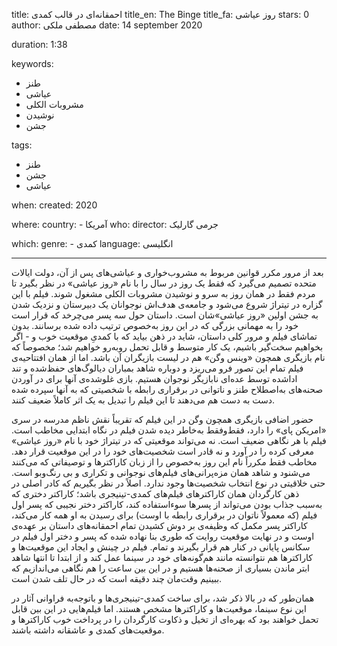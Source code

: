 
title: احمقانه‌‌ای در قالب کمدی 
title_en: The Binge
title_fa: روز عیاشی
stars: 0
author: مصطفی ملکی
date: 14 september 2020

duration: 1:38

keywords:
  - طنز
  - عیاشی
  - مشروبات الکلی
  - نوشیدن
  - جشن 

tags:
  - طنز
  - جشن
  - عیاشی   

when:
  created: 2020

where:
  country:
    - آمریکا
who:
  director: جرمی گارلیک 

which:
  genre:
    - کمدی
  language: انگلیسی

---

بعد از مرور مکرر قوانین مربوط به مشروب‌خواری و عیاشی‌های پس از آن، دولت ایالات متحده تصمیم می‌گیرد که فقط یک روز در سال را با نام «روز عیاشی» در نظر بگیرد تا مردم فقط در همان روز به سرو و نوشیدن مشروبات الکلی مشغول شوند. فیلم با این گزاره در تیتراژ شروع می‌شود و  جامعه‌ی هدف‌اش نوجوانان یک دبیرستان و نزدیک شدن به جشن اولین «روز عیاشی‌»شان است. داستان حول سه پسر می‌چرخد که قرار است  خود را به مهمانی بزرگی که در این روز به‌خصوص ترتیب داده شده برسانند. بدون تماشای فیلم و مرور کلی داستان، شاید در ذهن بیاید که با کمدیِ موقعیت خوب و - اگر بخواهیم سخت‌گیر باشیم، یک کار متوسط و قابل تحمل روبه‌رو خواهیم شد؛ مخصوصاً که نام بازیگری همچون «وینس وگن» هم در لیست بازیگران آن باشد. اما از همان افتتاحیه‌ی فیلم تمام این تصور فرو می‌ریزد و دوباره شاهد بمباران دیالوگ‌های حفظ‌شده و تند ادا‌شده توسط عده‌ای نابازیگر نوجوان هستیم. بازی غلوشده‌ی آنها برای در آوردن صحنه‌های به‌اصطلاح طنز و ناتوانی در برقراری رابطه با شخصیتی که به آنها سپرده شده دست به دست هم می‌دهند تا این فیلم را تبدیل به یک اثر کاملاً ضعیف کنند. 

حضور اضافی بازیگری همچون وگن در این فیلم که تقریباً نقش ناظم مدرسه در سری «امریکن پای» را دارد، فقط‌و‌فقط به‌خاطر دیده شدن فیلم در نگاه ابتدایی مخاطب است. فیلم با هر نگاهی ضعیف است. نه می‌تواند موقعیتی که در تیتراژ خود با نام «روز عیاشی» معرفی کرده را در آورد و نه قادر است شخصیت‌های خود را در این موقعیت قرار دهد. مخاطب فقط مکرراً نام این روز به‌خصوص را از زبان کاراکترها و توصیفاتی که می‌کنند می‌شنود و شاهد همان مزه‌پرانی‌های فیلم‌های نوجوانی و تکراری و بی رنگ‌و‌بو است. حتی خلاقیتی در نوع انتخاب شخصیت‌ها وجود ندارد. اصلاً در نظر بگیریم که کادر اصلی در ذهن کارگردان همان کاراکترهای فیلم‌های کمدی-تینیجری باشد؛ کاراکتر دختری که به‌سبب جذاب بودن می‌تواند از پسرها سوء‌استفاده کند، کاراکتر دختر نجیبی که پسر اول فیلم (که معمولاً ناتوان در برقراری رابطه با اوست) برای رسیدن به او همه کار می‌کند، کاراکتر پسر مکمل که وظیفه‌ی بر دوش کشیدن تمام احمقانه‌های داستان بر عهده‌ی اوست و در نهایت موقعیت روایت که طوری بنا نهاده شده که پسر و دختر اول فیلم در سکانس پایانی در کنار هم قرار بگیرند و تمام. فیلم در چینش و ایجاد این موقعیت‌ها و کاراکترها هم نتوانسته مانند هم‌گونه‌های خود در سینما عمل کند و از ابتدا تا انتها شاهد ابتر ماندن بسیاری از صحنه‌ها هستیم و در این بین ساعت را هم نگاهی می‌اندازیم که ببینیم وقت‌مان چند دقیقه است که در حال تلف شدن است. 

همان‌طور که در بالا ذکر شد، برای ساخت کمدی-تینیجری‌ها و با‌توجه‌به فراوانی آثار در این نوع سینما، موقعیت‌ها و کاراکترها مشخص هستند. اما فیلم‌هایی در این بین قابل تحمل خواهند بود که بهره‌ای از تخیل و ذکاوت کارگردان را در پرداخت خوب کاراکترها و موقعیت‌های کمدی و عاشقانه‌ داشته باشند.